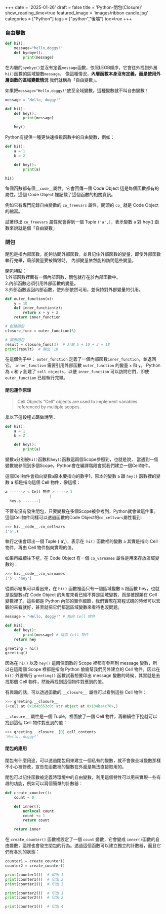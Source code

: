 +++
date = '2025-01-26'
draft = false
title = 'Python-閉包(Closure)'
show_reading_time=true
featured_image = 'images/ribbon candle.jpg'
categories = ["Python"]
tags = ["python","後端"]
toc=true
+++


### 自由變數

```py
def hi():
    message="hello,doggy!"
    def byebye():
        print(message)
```
<!--more-->

在內層的`byebye()`並沒有定義`message`函數，依照LEGB順序，它會往外找到外層`hi()`函數的區域變數`message`，
像這種情況，**內層函數本身沒有定義，而是使用外層函數的區域變數情況**
我們就稱為「自由變數」。

如果把`message="Hello,doggy!"`放至全域變數，這種變數就不叫自由變數！
```py
message = "Hello, doggy!"

def hi():
    def hey():
        print(message)

    hey()
```

Python有提供一種更快速檢視函數中的自由變數，例如：
```py
def hi():
    a = 1
    b = 2

    def hey():
        print(a)

hi()
```
每個函數都有個` __code__ `屬性，它會回傳一個 Code Object
這是每個函數都有的屬性。這個 Code Object 裡記載了這個函數的相關資訊。

例如它有專門記錄自由變數的 `co_freevars` 屬性，開頭的 `co_` 就是 Code Object 的縮寫。

試著印出 `co_freevars` 屬性就會得到一個 Tuple `('a',)`，表示變數 a 對 hey() 函數來說就是個「自由變數」



### 閉包
閉包是指內部函數，能夠訪問外部函數，並且記住外部函數的變量，即使外部函數執行完畢，局部變量要被銷毀時，
內部變量依然能夠訪問這些變量。  

<!--more-->
閉包特點：  
1.外部函數裡面有一個內部函數，閉包就存在於內部函數中。  
2.內部函數必須引用外部函數的變量。  
3.外部函數返回內部函數，使外部依然可用，並保持對外部變量的引用。  

```py
def outer_function(x):
    y = 10
    def inner_function(z):
        return x + y + z
    return inner_function

# 創建閉包
closure_func = outer_function(5)

# 調用閉包
result = closure_func(3)  # 計算 5 + 10 + 3 = 18
print(result)  # 輸出：18

```
在這個例子中：
`outer_function` 定義了一個內部函數`inner_function`，並返回它。
`inner_function` 需要引用外部函數 `outer_function` 的變量 `x` 和 `y`。
Python 為 `x` 和 `y` 創建了 `cell objects`，以便 `inner_function` 可以訪問它們，即使 `outer_function` 已經執行完畢。

#### 閉包運作原理

>Cell Objects
“Cell” objects are used to implement variables referenced by multiple scopes.


拿以下這段程式碼做說明：
```py
def hi():
    a = 1
    b = 2

    def hey():
        print(a)
```
變數`a`分別被`hi()`函數和`hey()`函數這兩個Scope參照到，也就是說，
當遇到一個變數被參照到多個Scope，Python會在編譯階段會幫我們建立一個Cell物件。 

這個Cell物件會指向變數`a`原本要指向的數字1，原本的變數 `a` 跟 `hey()` 函數裡的變數 a 都是指向這個 Cell 物件，像這樣：

```py
a ------> < Cell 物件 > ----> 1
                    |
  hey.a -------|
```
不管有沒有發生閉包，只要變數在多個Scope被參考到，Python就會做這件事。這個Cell物件同樣可以透過函數的Code Object的`co_cellvars`屬性看到:

```py
>>> hi.__code__.co_cellvars
('a',)
```
執行之後會印出一個 Tuple ('a',)，表示在` hi()` 函數裡的變數 `a` 其實是指向 Cell 物件，再由 Cell 物件指向實際的值。

如果再繼續往下挖，在 Code Object 有一個 `co_varnames` 屬性是用來存放區域變數的：

```py
>>> hi.__code__.co_varnames
('b', 'hey')
```

從顯示結果可以看出來，在 `hi()` 函數裡面只有一個區域變數 `b` 跟函數 hey，也就是說變數` a `在 Code Object 的角度來看已經不算是區域變數，而是被歸類在 Cell 變數裡了。這些都是 Python 內部的實作細節，我們實際在寫程式碼的時候可以宏觀的來看就好，甚至就把它們都當區域變數來看待也沒問題。

```py
message = "Hello, doggy!" # 指向 Cell 物件

def hi():
    def hey():
        print(message) # 指向 Cell 物件
    return hey

greeting = hi()
greeting()
```

因為在 `hi()` 以及 `hey()` 這兩個函數的 Scope 裡都有參照到 message 變數，所以在這兩個 Scope 裡都是指向 Python 偷偷幫我們另外建立的 Cell 物件，因此在 `hi()` 外要執行 `greeting()` 函數試著想要印出 message 變數的時候，其實就是去找那個 Cell 物件，然後再找到這個物件對應到的值。

有興趣的話，可以透過函數的 `__closure__ `屬性可以看到這些 Cell 物件：

```py
>>> greeting.__closure__
(<cell at 0x104b553c0: str object at 0x104ba4c70>,)
```
`__closure__` 屬性是一個 Tuple，裡面放了一個 Cell 物件，再繼續往下挖就可以找到這個 Cell 物件對應到的值：

```py
>>> greeting.__closure__[0].cell_contents
'Hello, doggy!'
```
#### 閉包的應用
閉包有什麼用途，可以透過閉包用來建立一個私有的變數，就不會像全域變數那樣不小心被修改，宣告在函數裡的變數在外面是無法直接取用的。


閉包可以記住函數被定義時環境中的自由變數，利用這個特性可以用來實現一些有趣的功能，例如可以寫個簡單的計數器：

```py
def create_counter():
    count = 0

    def inner():
        nonlocal count
        count += 1
        return count

    return inner
```

在 `create_counter()` 函數裡設定了一個 `count` 變數，它會變成 `inner()`函數的自由變數，這裡也會發生閉包的行為。透過這個函數可以建立獨立的計數器，而且它們有各別的狀態：

```py
counter1 = create_counter()
counter2 = create_counter()

print(counter1())  # 印出 1
print(counter1())  # 印出 2
print(counter1())  # 印出 3

print(counter2())  # 印出 1
print(counter2())  # 印出 2

print(counter1())  # 印出 4
```


